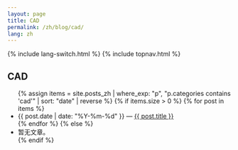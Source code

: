 ```yaml
---
layout: page
title: CAD
permalink: /zh/blog/cad/
lang: zh
---
```


{% include lang-switch.html %} 
{% include topnav.html %}

<h2>CAD</h2>
<ul>
{% assign items = site.posts_zh | where_exp: "p", "p.categories contains 'cad'" | sort: "date" | reverse %}
{% if items.size > 0 %}
  {% for post in items %}
    <li><span class="muted">{{ post.date | date: "%Y-%m-%d" }}</span> — <a href="{{ post.url | relative_url }}">{{ post.title }}</a></li>
  {% endfor %}
{% else %}
  <li>暂无文章。</li>
{% endif %}
</ul>
